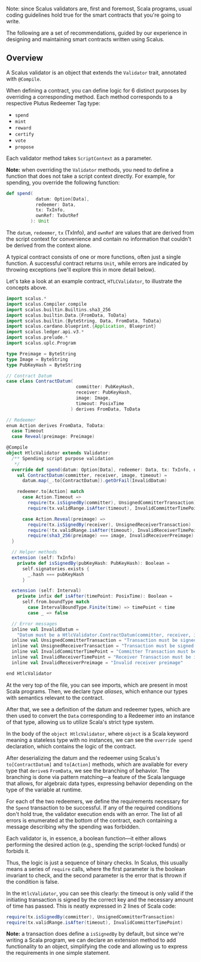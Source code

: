 Note: since Scalus validators are, first and foremost, Scala programs, usual coding guidelines
hold true for the smart contracts that you're going to write.

The following are a set of recommendations, guided by our experience in designing and maintaining smart contracts
written using Scalus.

## Overview

A Scalus validator is an object that extends the `Validator` trait, annotated with `@Compile`.

When defining a contract, you can define logic for 6 distinct purposes by overriding a corresponding method. Each
method corresponds to a respective Plutus Redeemer Tag type:

- `spend`
- `mint`
- `reward`
- `certify`
- `vote`
- `propose`

Each validator method takes `ScriptContext` as a parameter.

**Note:** when overriding the `Validator` methods, you need to define a function that does not take a script context
directly. For example, for spending, you override the following function:

```scala
def spend(
           datum: Option[Data],
           redeemer: Data,
           tx: TxInfo,
           ownRef: TxOutRef
         ): Unit
```

The `datum`, `redeemer`, `tx` (TxInfo), and `ownRef` are values that are derived from the script context for convenience and contain no
information that couldn't be derived from the context alone.

A typical contract consists of one or more functions, often just a single function. A successful contract returns
`Unit`, while errors are indicated by throwing exceptions (we'll explore this in more detail below).

Let's take a look at an example contract, `HTLCValidator`, to illustrate the concepts above.

```scala
import scalus.*
import scalus.Compiler.compile
import scalus.builtin.Builtins.sha3_256
import scalus.builtin.Data.{FromData, ToData}
import scalus.builtin.{ByteString, Data, FromData, ToData}
import scalus.cardano.blueprint.{Application, Blueprint}
import scalus.ledger.api.v3.*
import scalus.prelude.*
import scalus.uplc.Program

type Preimage = ByteString
type Image = ByteString
type PubKeyHash = ByteString

// Contract Datum
case class ContractDatum(
                          committer: PubKeyHash,
                          receiver: PubKeyHash,
                          image: Image,
                          timeout: PosixTime
                        ) derives FromData, ToData

// Redeemer
enum Action derives FromData, ToData:
  case Timeout
  case Reveal(preimage: Preimage)

@Compile
object HtlcValidator extends Validator:
  /** Spending script purpose validation
   */
  override def spend(datum: Option[Data], redeemer: Data, tx: TxInfo, ownRef: TxOutRef): Unit = {
    val ContractDatum(committer, receiver, image, timeout) =
      datum.map(_.to[ContractDatum]).getOrFail(InvalidDatum)

    redeemer.to[Action] match
      case Action.Timeout =>
        require(tx.isSignedBy(committer), UnsignedCommitterTransaction)
        require(tx.validRange.isAfter(timeout), InvalidCommitterTimePoint)

      case Action.Reveal(preimage) =>
        require(tx.isSignedBy(receiver), UnsignedReceiverTransaction)
        require(!tx.validRange.isAfter(timeout), InvalidReceiverTimePoint)
        require(sha3_256(preimage) === image, InvalidReceiverPreimage)
  }

  // Helper methods
  extension (self: TxInfo)
    private def isSignedBy(pubKeyHash: PubKeyHash): Boolean =
      self.signatories.exists {
        _.hash === pubKeyHash
      }

  extension (self: Interval)
    private infix def isAfter(timePoint: PosixTime): Boolean =
      self.from.boundType match
        case IntervalBoundType.Finite(time) => timePoint < time
        case _ => false

  // Error messages
  inline val InvalidDatum =
    "Datum must be a HtlcValidator.ContractDatum(committer, receiver, image, timeout)"
  inline val UnsignedCommitterTransaction = "Transaction must be signed by a committer"
  inline val UnsignedReceiverTransaction = "Transaction must be signed by a receiver"
  inline val InvalidCommitterTimePoint = "Committer Transaction must be exclusively after timeout"
  inline val InvalidReceiverTimePoint = "Receiver Transaction must be inclusively before timeout"
  inline val InvalidReceiverPreimage = "Invalid receiver preimage"

end HtlcValidator
```

At the very top of the file, you can see imports, which are present in most Scala programs.
Then, we declare *type aliases*, which enhance our types with semantics relevant to the contract.

After that, we see a definition of the datum and redeemer types, which are then used to convert the `Data` corresponding to
a Redeemer into an instance of that type, allowing us to utilize Scala's strict type system.

In the body of the `object HtlcValidator`, where `object` is a Scala keyword meaning a stateless type with no instances,
we can see the `override spend` declaration, which contains the logic of the contract.

After deserializing the datum and the redeemer using Scalus's `to[ContractDatum]` and `to[Action]` methods, which are
available for every type that `derive`s `FromData`, we see the branching of behavior. The branching is done via pattern
matching—a feature of the Scala language that allows, for algebraic data types, expressing behavior depending on
the type of the variable at runtime.

For each of the two redeemers, we define the requirements necessary for the `Spend` transaction to be successful.
If any of the required conditions don't hold true, the validator execution ends with an error. The list of all errors
is enumerated at the bottom of the contract, each containing a message describing why the spending was forbidden.

Each validator is, in essence, a boolean function—it either allows performing the desired action (e.g., spending
the script-locked funds) or forbids it.

Thus, the logic is just a sequence of binary checks.
In Scalus, this usually means a series of `require` calls, where the first parameter is the boolean invariant to check,
and the second parameter is the error that is thrown if the condition is false.

In the `HtlcValidator`, you can see this clearly: the timeout is only valid if the initiating transaction is signed by the
correct key and the necessary amount of time has passed.
This is neatly expressed in 2 lines of Scala code:

```scala
require(tx.isSignedBy(committer), UnsignedCommitterTransaction)
require(tx.validRange.isAfter(timeout), InvalidCommitterTimePoint)
```

**Note:** a transaction does define a `isSignedBy` by default, but since we're writing a Scala program, we can declare an
extension method to add functionality to an object, simplifying the code and allowing us to express the requirements in one
simple statement.
